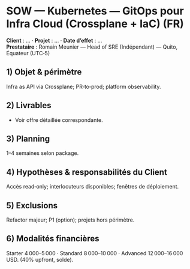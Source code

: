 # SOW — Kubernetes — GitOps pour Infra Cloud (Crossplane + IaC) (FR)

**Client** : …  ·  **Projet** : …  ·  **Date d’effet** : …  
**Prestataire** : Romain Meunier — Head of SRE (Indépendant) — Quito, Équateur (UTC‑5)

## 1) Objet & périmètre
Infra as API via Crossplane; PR‑to‑prod; platform observability.

## 2) Livrables
- Voir offre détaillée correspondante.

## 3) Planning
1–4 semaines selon package.

## 4) Hypothèses & responsabilités du Client
Accès read‑only; interlocuteurs disponibles; fenêtres de déploiement.

## 5) Exclusions
Refactor majeur; P1 (option); projets hors périmètre.

## 6) Modalités financières
Starter 4 000–5 000 · Standard 8 000–10 000 · Advanced 12 000–16 000 USD. (40% upfront, solde).
